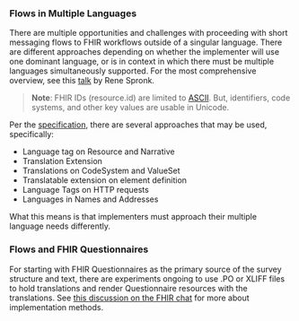 ### Flows in Multiple Languages

There are multiple opportunities and challenges with proceeding with short messaging flows to FHIR workflows outside of a singular language. There are different approaches depending on whether the implementer will use one dominant language, or is in context in which there must be multiple languages simultaneously supported. For the most comprehensive overview, see this [talk](https://www.youtube.com/watch?v=F44uXBvIb0Y) by Rene Spronk.

> **Note**: FHIR IDs (resource.id) are limited to [ASCII](https://www.hl7.org/fhir/datatypes.html#primitive). But, identifiers, code systems, and other key values are usable in Unicode.

Per the [specification](https://build.fhir.org/languages.html), there are several approaches that may be used, specifically:

* Language tag on Resource and Narrative
* Translation Extension
* Translations on CodeSystem and ValueSet
* Translatable extension on element definition
* Language Tags on HTTP requests
* Languages in Names and Addresses

What this means is that implementers must approach their multiple language needs differently.

### Flows and FHIR Questionnaires

For starting with FHIR Questionnaires as the primary source of the survey structure and text, there are experiments ongoing to use .PO or XLIFF files to hold translations and render Questionnaire resources with the translations. See [this discussion on the FHIR chat](https://chat.fhir.org/#narrow/stream/179255-questionnaire/topic/multi-language.20questionnaires) for more about implementation methods.
